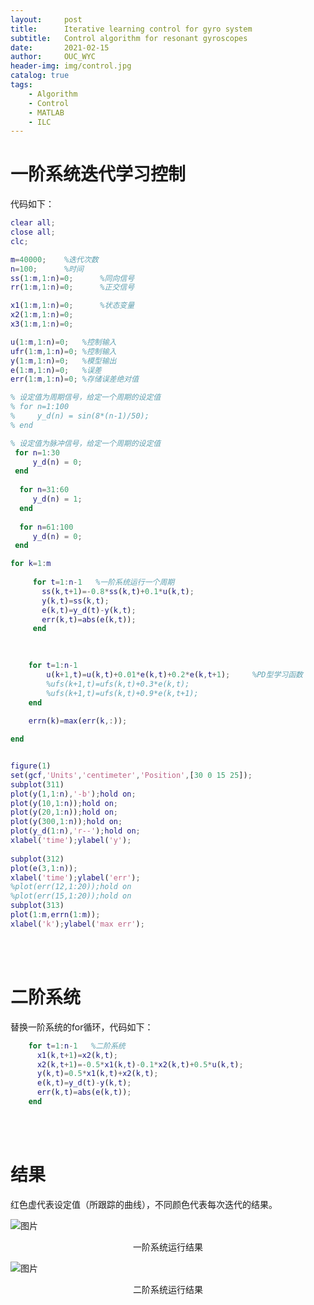 ```yaml
---
layout:     post
title:      Iterative learning control for gyro system
subtitle:   Control algorithm for resonant gyroscopes
date:       2021-02-15
author:     OUC_WYC
header-img: img/control.jpg
catalog: true
tags:
    - Algorithm
    - Control
    - MATLAB
    - ILC
---
```


<head>
    <script src="https://cdn.mathjax.org/mathjax/latest/MathJax.js?config=TeX-AMS-MML_HTMLorMML" type="text/javascript"></script>
    <script type="text/x-mathjax-config">
        MathJax.Hub.Config({
            tex2jax: {
            skipTags: ['script', 'noscript', 'style', 'textarea', 'pre'],
            inlineMath: [['$','$']]
            }
        });
    </script>
</head>     

# 一阶系统迭代学习控制
代码如下：
```matlab
clear all;
close all;
clc;

m=40000;    %迭代次数
n=100;      %时间
ss(1:m,1:n)=0;      %同向信号
rr(1:m,1:n)=0;      %正交信号

x1(1:m,1:n)=0;      %状态变量
x2(1:m,1:n)=0; 
x3(1:m,1:n)=0; 

u(1:m,1:n)=0;   %控制输入
ufr(1:m,1:n)=0; %控制输入
y(1:m,1:n)=0;   %模型输出
e(1:m,1:n)=0;   %误差
err(1:m,1:n)=0; %存储误差绝对值

% 设定值为周期信号，给定一个周期的设定值
% for n=1:100
%     y_d(n) = sin(8*(n-1)/50); 
% end

% 设定值为脉冲信号，给定一个周期的设定值
 for n=1:30
     y_d(n) = 0; 
 end
 
  for n=31:60
     y_d(n) = 1; 
  end
 
  for n=61:100
     y_d(n) = 0; 
 end

for k=1:m    
    
     for t=1:n-1   %一阶系统运行一个周期
       ss(k,t+1)=-0.8*ss(k,t)+0.1*u(k,t);
       y(k,t)=ss(k,t);
       e(k,t)=y_d(t)-y(k,t);
       err(k,t)=abs(e(k,t));      
     end
 

    
    for t=1:n-1
        u(k+1,t)=u(k,t)+0.01*e(k,t)+0.2*e(k,t+1);     %PD型学习函数 
        %ufs(k+1,t)=ufs(k,t)+0.3*e(k,t); 
        %ufs(k+1,t)=ufs(k,t)+0.9*e(k,t+1);   
    end
    
    errn(k)=max(err(k,:));

end


figure(1)
set(gcf,'Units','centimeter','Position',[30 0 15 25]);
subplot(311)
plot(y(1,1:n),'-b');hold on;
plot(y(10,1:n));hold on;
plot(y(20,1:n));hold on;
plot(y(300,1:n));hold on;
plot(y_d(1:n),'r--');hold on;
xlabel('time');ylabel('y'); 
 
subplot(312) 
plot(e(3,1:n));
xlabel('time');ylabel('err'); 
%plot(err(12,1:20));hold on
%plot(err(15,1:20));hold on
subplot(313)
plot(1:m,errn(1:m));
xlabel('k');ylabel('max err'); 

```

<br>
<br>

# 二阶系统
替换一阶系统的for循环，代码如下：
```matlab
    for t=1:n-1   %二阶系统
      x1(k,t+1)=x2(k,t);
      x2(k,t+1)=-0.5*x1(k,t)-0.1*x2(k,t)+0.5*u(k,t);
      y(k,t)=0.5*x1(k,t)+x2(k,t);
      e(k,t)=y_d(t)-y(k,t);
      err(k,t)=abs(e(k,t));      
    end
```
<br>
<br>



# 结果
红色虚代表设定值（所跟踪的曲线），不同颜色代表每次迭代的结果。



![图片](/img/ILC/一阶系统.png)
<center>一阶系统运行结果</center>

![图片](/img/ILC/二阶系统.png)
<center>二阶系统运行结果</center>

